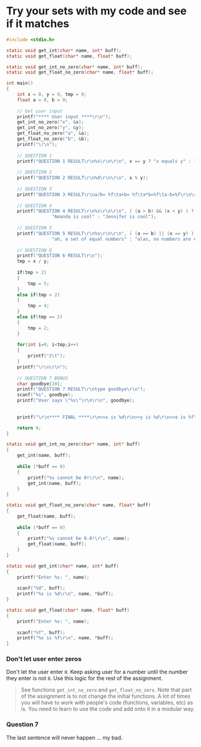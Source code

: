 # Try your sets with my code and see if it matches
```c
#include <stdio.h>

static void get_int(char* name, int* buff);
static void get_float(char* name, float* buff);

static void get_int_no_zero(char* name, int* buff);
static void get_float_no_zero(char* name, float* buff);

int main()
{
    int x = 0, y = 0, tmp = 0; 
    float a = 0, b = 0; 
    
    // Get user input 
    printf("**** User input ****\r\n");
    get_int_no_zero("x", &x); 
    get_int_no_zero("y", &y); 
    get_float_no_zero("a", &a); 
    get_float_no_zero("b", &b); 
    printf("\r\n");
    
    // QUESTION 1
    printf("QUESTION 1 RESULT\r\n%s\r\n\r\n", x == y ? "x equals y" : "x does not equal y"); 
    
    // QUESTION 2
    printf("QUESTION 2 RESULT\r\n%d\r\n\r\n", x % y); 
    
    // QUESTION 3
    printf("QUESTION 3 RESULT\r\na/b= %f\ta+b= %f\ta*b=%f\ta-b=%f\r\n\r\n", a/b, a+b, a*b, a-b); 
    
    // QUESTION 4
    printf("QUESTION 4 RESULT\r\n%s\r\n\r\n", ( (a > b) && (x < y) ) ? 
                 "Amanda is cool" : "Jennifer is cool"); 
    
    // QUESTION 5
    printf("QUESTION 5 RESULT\r\n%s\r\n\r\n", ( (a == b) || (x == y) ) ? 
                 "ah, a set of equal numbers" : "alas, no numbers are equal"); 
                 
    // QUESTION 6
    printf("QUESTION 6 RESULT\r\n");
    tmp = x / y;
    
    if(tmp > 2)
    {
        tmp = 5;  
    }
    else if(tmp < 2)
    {
        tmp = 4;
    }
    else if(tmp == 2)
    {
        tmp = 2; 
    }
    
    for(int i=0; i<tmp;i++)
    {
        printf("2\t");
    }
    printf("\r\n\r\n");
    
    // QUESTION 7 BONUS 
    char goodbye[10];
    printf("QUESTION 7 RESULT\r\ntype goodbye\r\n");
    scanf("%s", goodbye); 
    printf("User says \"%s\"\r\n\r\n", goodbye); 
    
    
    printf("\r\n**** FINAL ****\r\n>>x is %d\r\n>>y is %d\r\n>>a is %f\r\n>>b is %f\r\n\r\n", x, y, a, b);

    return 0;
}

static void get_int_no_zero(char* name, int* buff)
{
    get_int(name, buff);
        
    while (*buff == 0)
    {
        printf("%s cannot be 0!\r\n", name);
        get_int(name, buff);
    }
}

static void get_float_no_zero(char* name, float* buff)
{
    get_float(name, buff);
        
    while (*buff == 0)
    {
        printf("%s cannot be 0.0!\r\n", name);
        get_float(name, buff);
    }
}

static void get_int(char* name, int* buff)
{
    printf("Enter %s: ", name);
    
    scanf("%d", buff); 
    printf("%s is %d\r\n", name, *buff);
}

static void get_float(char* name, float* buff)
{
    printf("Enter %s: ", name);
    
    scanf("%f", buff); 
    printf("%s is %f\r\n", name, *buff);
}

```
### Don't let user enter zeros 
Don't let the user enter `0`. Keep asking user for a number until the number they enter is not `0`. Use this logic for the rest of the assignment.  
> See functions `get_int_no_zero` and `get_float_no_zero`. Note that part of the assignment is to not change the initial functions. A lot of times you will have to work with people's code (functions, variables, etc) as is. You need to learn to use the code and add onto it in a modular way. 

### Question 7
The last sentence will never happen ... my bad. 


